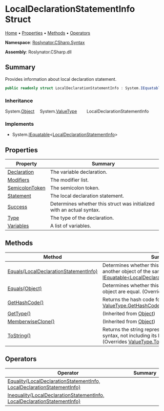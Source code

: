 <a name="_top"></a>

# LocalDeclarationStatementInfo Struct

[Home](../../../../README.md#_top) &#x2022; [Properties](#properties) &#x2022; [Methods](#methods) &#x2022; [Operators](#operators)

**Namespace**: [Roslynator.CSharp.Syntax](../README.md#_top)

**Assembly**: Roslynator\.CSharp\.dll

## Summary

Provides information about local declaration statement\.

```csharp
public readonly struct LocalDeclarationStatementInfo : System.IEquatable<LocalDeclarationStatementInfo>
```

### Inheritance

System\.[Object](https://docs.microsoft.com/en-us/dotnet/api/system.object)
&emsp;System\.[ValueType](https://docs.microsoft.com/en-us/dotnet/api/system.valuetype)
&emsp;&emsp;LocalDeclarationStatementInfo

### Implements

* System\.[IEquatable](https://docs.microsoft.com/en-us/dotnet/api/system.iequatable-1)\<[LocalDeclarationStatementInfo](#_top)>

## Properties

| Property | Summary |
| -------- | ------- |
| [Declaration](Declaration/README.md#_top) | The variable declaration\. |
| [Modifiers](Modifiers/README.md#_top) | The modifier list\. |
| [SemicolonToken](SemicolonToken/README.md#_top) | The semicolon token\. |
| [Statement](Statement/README.md#_top) | The local declaration statement\. |
| [Success](Success/README.md#_top) | Determines whether this struct was initialized with an actual syntax\. |
| [Type](Type/README.md#_top) | The type of the declaration\. |
| [Variables](Variables/README.md#_top) | A list of variables\. |

## Methods

| Method | Summary |
| ------ | ------- |
| [Equals(LocalDeclarationStatementInfo)](Equals/README.md#Roslynator_CSharp_Syntax_LocalDeclarationStatementInfo_Equals_Roslynator_CSharp_Syntax_LocalDeclarationStatementInfo_) | Determines whether this instance is equal to another object of the same type\. \(Implements [IEquatable\<LocalDeclarationStatementInfo>.Equals](https://docs.microsoft.com/en-us/dotnet/api/system.iequatable-1.equals)\) |
| [Equals(Object)](Equals/README.md#Roslynator_CSharp_Syntax_LocalDeclarationStatementInfo_Equals_System_Object_) | Determines whether this instance and a specified object are equal\. \(Overrides [ValueType.Equals](https://docs.microsoft.com/en-us/dotnet/api/system.valuetype.equals)\) |
| [GetHashCode()](GetHashCode/README.md#_top) | Returns the hash code for this instance\. \(Overrides [ValueType.GetHashCode](https://docs.microsoft.com/en-us/dotnet/api/system.valuetype.gethashcode)\) |
| [GetType()](https://docs.microsoft.com/en-us/dotnet/api/system.object.gettype) |  \(Inherited from [Object](https://docs.microsoft.com/en-us/dotnet/api/system.object)\) |
| [MemberwiseClone()](https://docs.microsoft.com/en-us/dotnet/api/system.object.memberwiseclone) |  \(Inherited from [Object](https://docs.microsoft.com/en-us/dotnet/api/system.object)\) |
| [ToString()](ToString/README.md#_top) | Returns the string representation of the underlying syntax, not including its leading and trailing trivia\. \(Overrides [ValueType.ToString](https://docs.microsoft.com/en-us/dotnet/api/system.valuetype.tostring)\) |

## Operators

| Operator | Summary |
| -------- | ------- |
| [Equality(LocalDeclarationStatementInfo, LocalDeclarationStatementInfo)](op_Equality/README.md#_top) | |
| [Inequality(LocalDeclarationStatementInfo, LocalDeclarationStatementInfo)](op_Inequality/README.md#_top) | |

